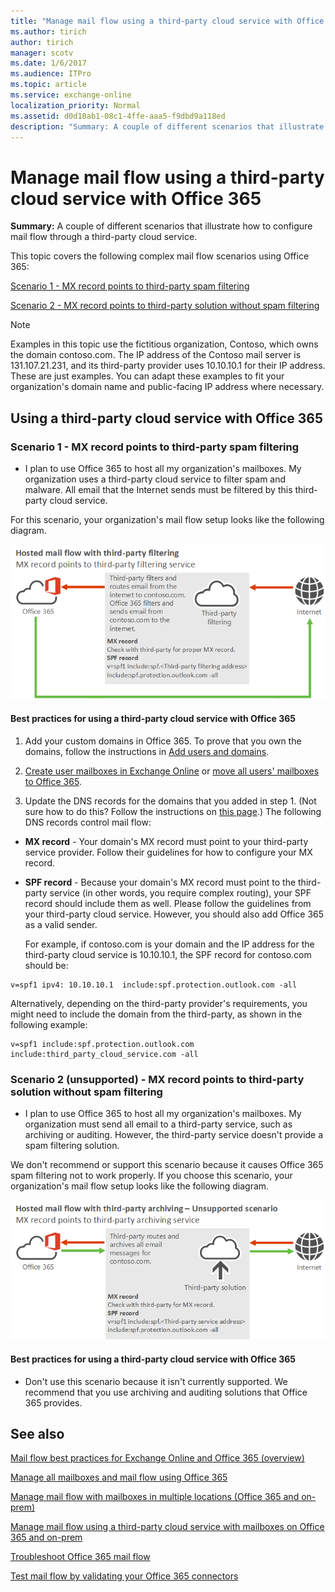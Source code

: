 ```yaml
---
title: "Manage mail flow using a third-party cloud service with Office 365"
ms.author: tirich
author: tirich
manager: scotv
ms.date: 1/6/2017
ms.audience: ITPro
ms.topic: article
ms.service: exchange-online
localization_priority: Normal
ms.assetid: d0d10ab1-08c1-4ffe-aaa5-f9dbd9a118ed
description: "Summary: A couple of different scenarios that illustrate how to configure mail flow through a third-party cloud service."
---
```


# Manage mail flow using a third-party cloud service with Office 365

 **Summary:** A couple of different scenarios that illustrate how to configure mail flow through a third-party cloud service. 
  
This topic covers the following complex mail flow scenarios using Office 365:
  
[Scenario 1 - MX record points to third-party spam filtering](manage-mail-flow-using-third-party-cloud.md#Scenario1)
  
[Scenario 2 - MX record points to third-party solution without spam filtering](manage-mail-flow-using-third-party-cloud.md#scenario2)
  
> [!NOTE]
> Examples in this topic use the fictitious organization, Contoso, which owns the domain contoso.com. The IP address of the Contoso mail server is 131.107.21.231, and its third-party provider uses 10.10.10.1 for their IP address. These are just examples. You can adapt these examples to fit your organization's domain name and public-facing IP address where necessary. 
  
## Using a third-party cloud service with Office 365
<a name="BKMK_HostedMailFlowWithThirdPartyCloud"> </a>

### Scenario 1 - MX record points to third-party spam filtering
<a name="Scenario1"> </a>

- I plan to use Office 365 to host all my organization's mailboxes. My organization uses a third-party cloud service to filter spam and malware. All email that the Internet sends must be filtered by this third-party cloud service.
    
For this scenario, your organization's mail flow setup looks like the following diagram.
  
![Mail flow diagram with arrows showing email going from the internet to a third-party solution with filtering to Office 365 and from Office 365 directly to the internet.](../media/a8ee0cd5-6a4c-4e57-9030-0f233def25f3.png)
  
#### Best practices for using a third-party cloud service with Office 365

1. Add your custom domains in Office 365. To prove that you own the domains, follow the instructions in [Add users and domains](https://go.microsoft.com/fwlink/p/?LinkId=708999).
    
2. [Create user mailboxes in Exchange Online](../recipients-in-exchange-online/create-user-mailboxes.md) or [move all users' mailboxes to Office 365](https://go.microsoft.com/fwlink/p/?LinkId=524030).
    
3. Update the DNS records for the domains that you added in step 1. (Not sure how to do this? Follow the instructions on [this page](https://go.microsoft.com/fwlink/p/?LinkID=534835).) The following DNS records control mail flow:
    
  - **MX record** - Your domain's MX record must point to your third-party service provider. Follow their guidelines for how to configure your MX record. 
    
  - **SPF record** - Because your domain's MX record must point to the third-party service (in other words, you require complex routing), your SPF record should include them as well. Please follow the guidelines from your third-party cloud service. However, you should also add Office 365 as a valid sender. 
    
    For example, if contoso.com is your domain and the IP address for the third-party cloud service is 10.10.10.1, the SPF record for contoso.com should be: 
    
  ```
  v=spf1 ipv4: 10.10.10.1  include:spf.protection.outlook.com -all
  ```

Alternatively, depending on the third-party provider's requirements, you might need to include the domain from the third-party, as shown in the following example: 
    
  ```
  v=spf1 include:spf.protection.outlook.com include:third_party_cloud_service.com -all
  ```

### Scenario 2 (unsupported) - MX record points to third-party solution without spam filtering
<a name="Scenario2"> </a>

- I plan to use Office 365 to host all my organization's mailboxes. My organization must send all email to a third-party service, such as archiving or auditing. However, the third-party service doesn't provide a spam filtering solution.
    
We don't recommend or support this scenario because it causes Office 365 spam filtering not to work properly. If you choose this scenario, your organization's mail flow setup looks like the following diagram.
  
![Mail flow diagram showing the unsupported scenario of mail going from the internet to a third-party solution without filtering to Office 365 and from Office 365 to the third-party solution to the internet.](../media/05300b2e-1223-4eb2-87df-b3370fac9f91.png)
  
#### Best practices for using a third-party cloud service with Office 365

- Don't use this scenario because it isn't currently supported. We recommend that you use archiving and auditing solutions that Office 365 provides.
    
## See also
<a name="BKMK_HostedMailFlowWithThirdPartyCloud"> </a>

[Mail flow best practices for Exchange Online and Office 365 (overview)](mail-flow-best-practices.md)
  
[Manage all mailboxes and mail flow using Office 365](manage-mailboxes-with-office-365.md)
  
[Manage mail flow with mailboxes in multiple locations (Office 365 and on-prem)](manage-mail-flow-for-multiple-locations.md)
  
[Manage mail flow using a third-party cloud service with mailboxes on Office 365 and on-prem](manage-mail-flow-on-office-365-and-on-prem.md)
  
[Troubleshoot Office 365 mail flow](troubleshoot-mail-flow.md)

[Test mail flow by validating your Office 365 connectors](test-mail-flow.md)


